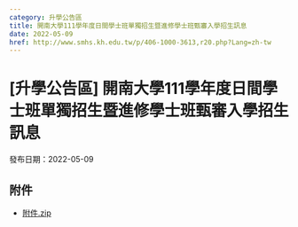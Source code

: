 ```yaml
---
category: 升學公告區
title: 開南大學111學年度日間學士班單獨招生暨進修學士班甄審入學招生訊息
date: 2022-05-09
href: http://www.smhs.kh.edu.tw/p/406-1000-3613,r20.php?Lang=zh-tw
---
```


# [升學公告區] 開南大學111學年度日間學士班單獨招生暨進修學士班甄審入學招生訊息

發布日期：2022-05-09



## 附件

- [附件.zip](https://www.smhs.kh.edu.tw/app/index.php?Action=downloadfile&file=WVhSMFlXTm9MekkwTDNCMFlWOHpNemcyWHpJMk1USTVOemRmTlRjM01UZ3VlbWx3&fname=DGGGROTSYWQO41XX50LKSWHGRK30OOLKDGUWTSKK4125MLVWKPROVTPOUSSSPKPO)
